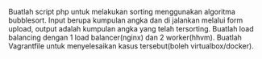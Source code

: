 Buatlah script php untuk melakukan sorting menggunakan algoritma bubblesort. Input berupa kumpulan angka dan di jalankan melalui form upload, output adalah kumpulan angka yang telah tersorting. Buatlah load balancing dengan 1 load balancer(nginx) dan 2 worker(hhvm). Buatlah Vagrantfile untuk menyelesaikan kasus tersebut(boleh virtualbox/docker).
